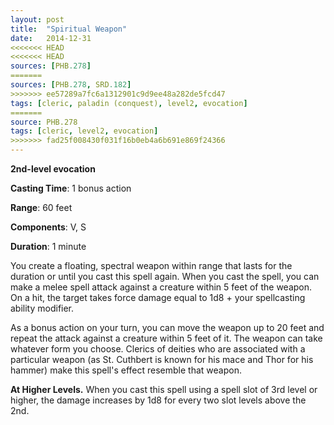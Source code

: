 ```yaml
---
layout: post
title:  "Spiritual Weapon"
date:   2014-12-31
<<<<<<< HEAD
<<<<<<< HEAD
sources: [PHB.278]
=======
sources: [PHB.278, SRD.182]
>>>>>>> ee57289a7fc6a1312901c9d9ee48a282de5fcd47
tags: [cleric, paladin (conquest), level2, evocation]
=======
source: PHB.278
tags: [cleric, level2, evocation]
>>>>>>> fad25f008430f031f16b0eb4a6b691e869f24366
---
```


**2nd-level evocation**

**Casting Time**: 1 bonus action

**Range**: 60 feet

**Components**: V, S

**Duration**: 1 minute

You create a floating, spectral weapon within range that lasts for the duration or until you cast this spell again. When you cast the spell, you can make a melee spell attack against a creature within 5 feet of the weapon. On a hit, the target takes force damage equal to 1d8 + your spellcasting ability modifier.

As a bonus action on your turn, you can move the weapon up to 20 feet and repeat the attack against a creature within 5 feet of it. The weapon can take whatever form you choose. Clerics of deities who are associated with a particular weapon (as St. Cuthbert is known for his mace and Thor for his hammer) make this spell's effect resemble that weapon.

**At Higher Levels.** When you cast this spell using a spell slot of 3rd level or higher, the damage increases by 1d8 for every two slot levels above the 2nd.
